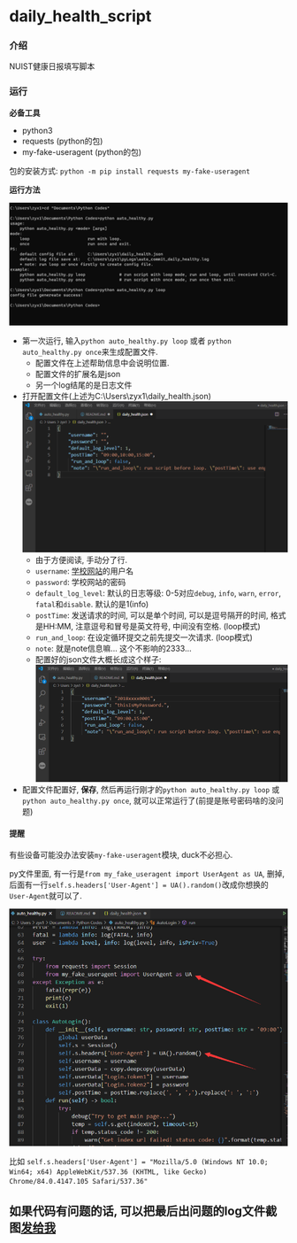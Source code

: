 # daily_health_script

### 介绍
NUIST健康日报填写脚本

### 运行

**必备工具**
- python3
- requests (python的包)
- my-fake-useragent (python的包)

包的安装方式: `python -m pip install requests my-fake-useragent`

**运行方法**

![初次运行](pics/1.png)

- 第一次运行, 输入`python auto_healthy.py loop` 或者 `python auto_healthy.py once`来生成配置文件.
    - 配置文件在上述帮助信息中会说明位置.
    - 配置文件的扩展名是json
    - 另一个log结尾的是日志文件
- 打开配置文件(上述为C:\\Users\\zyx1\\daily_health.json)
![配置文件内容](pics/2.png)
    - 由于方便阅读, 手动分了行.
    - `username`: [学校网站](http://my.nuist.edu.cn)的用户名
    - `password`: 学校网站的密码
    - `default_log_level`: 默认的日志等级: 0-5对应`debug`, `info`, `warn`, `error`, `fatal`和`disable`. 默认的是1(info)
    - `postTime`: 发送请求的时间, 可以是单个时间, 可以是逗号隔开的时间, 格式是HH:MM, 注意逗号和冒号是英文符号, 中间没有空格. (loop模式)
    - `run_and_loop`: 在设定循环提交之前先提交一次请求. (loop模式)
    - `note`: 就是note信息嘛... 这个不影响的2333...
    - 配置好的json文件大概长成这个样子:
![配置好的配置文件](pics/3.png)
- 配置文件配置好, **保存**, 然后再运行刚才的`python auto_healthy.py loop` 或 `python auto_healthy.py once`, 就可以正常运行了(前提是账号密码啥的没问题)

#### 提醒

有些设备可能没办法安装`my-fake-useragent`模块, duck不必担心.

py文件里面, 有一行是`from my_fake_useragent import UserAgent as UA`, 删掉, 后面有一行`self.s.headers['User-Agent'] = UA().random()`改成你想换的`User-Agent`就可以了.

![位置](pics/4.png)

比如
 `self.s.headers['User-Agent'] = "Mozilla/5.0 (Windows NT 10.0; Win64; x64) AppleWebKit/537.36 (KHTML, like Gecko) Chrome/84.0.4147.105 Safari/537.36"`

 ## **如果代码有问题的话, 可以把最后出问题的log文件截图[发给我](mailto:happy.rabbit.yy@outlook.com)**